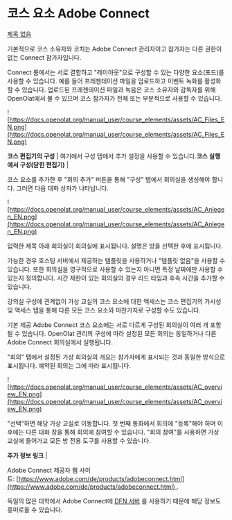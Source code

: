 # 코스 요소 Adobe Connect

[제목 없음](https://www.notion.so/1e98f86e58ff41b2a5d1736e07335209)

기본적으로 코스 소유자와 코치는 Adobe Connect 관리자이고 참가자는 다른 권한이 없는 Connect 참가자입니다.

Connect 룸에서는 서로 결합하고 "레이아웃"으로 구성할 수 있는 다양한 요소(포드)를 사용할 수 있습니다. 예를 들어 프레젠테이션 파일을 업로드하고 이벤트 녹화를 활성화할 수 있습니다. 업로드된 프레젠테이션 파일과 녹음은 코스 소유자와 감독자를 위해 OpenOlat에서 볼 수 있으며 코스 참가자가 전체 또는 부분적으로 사용할 수 있습니다.

![https://docs.openolat.org/manual_user/course_elements/assets/AC_Files_EN.png](https://docs.openolat.org/manual_user/course_elements/assets/AC_Files_EN.png)

**코스 편집기의 구성** | 여기에서 구성 탭에서 추가 설정을 사용할 수 있습니다.**코스 실행에서 구성(닫힌 편집기)** |

코스 요소를 추가한 후 "회의 추가" 버튼을 통해 "구성" 탭에서 회의실을 생성해야 합니다. 그러면 다음 대화 상자가 나타납니다.

![https://docs.openolat.org/manual_user/course_elements/assets/AC_Anlegen_EN.png](https://docs.openolat.org/manual_user/course_elements/assets/AC_Anlegen_EN.png)

입력한 제목 아래 회의실이 회의실에 표시됩니다. 설명은 방을 선택한 후에 표시됩니다.

가능한 경우 호스팅 서버에서 제공하는 템플릿을 사용하거나 "템플릿 없음"을 사용할 수 있습니다. 또한 회의실을 영구적으로 사용할 수 있는지 아니면 특정 날짜에만 사용할 수 있는지 정의합니다. 시간 제한이 있는 회의실의 경우 리드 타임과 후속 시간을 추가할 수 있습니다.

강의실 구성에 관계없이 가상 교실의 코스 요소에 대한 액세스는 코스 편집기의 가시성 및 액세스 탭을 통해 다른 모든 코스 요소와 마찬가지로 구성할 수도 있습니다.

기본 제공 Adobe Connect 코스 요소에는 서로 다르게 구성된 회의실이 여러 개 포함될 수 있습니다. OpenOlat 관리의 구성에 따라 설정된 모든 회의는 동일하거나 다른 Adobe Connect 회의실에서 실행됩니다.

"회의" 탭에서 설정된 가상 회의실의 개요는 참가자에게 표시되는 것과 동일한 방식으로 표시됩니다. 예약된 회의는 그에 따라 표시됩니다.

![https://docs.openolat.org/manual_user/course_elements/assets/AC_overview_EN.png](https://docs.openolat.org/manual_user/course_elements/assets/AC_overview_EN.png)

"선택"하면 해당 가상 교실로 이동합니다. 첫 번째 통화에서 회의에 "등록"해야 하며 이후에는 다른 대화 창을 통해 회의에 참여할 수 있습니다. "회의 참여"를 사용하면 가상 교실에 들어가고 모든 방 전용 도구를 사용할 수 있습니다.

**추가 정보 링크** |

Adobe Connect 제공자 웹 사이트: [https://www.adobe.com/de/products/adobeconnect.html](https://www.adobe.com/de/products/adobeconnect.html) .

독일의 많은 대학에서 Adobe Connect에 [DFN 서버](https://www.conf.dfn.de/webkonferenzdienst-ueber-adobe-connect/) 를 사용하기 때문에 해당 정보도 흥미로울 수 있습니다.
